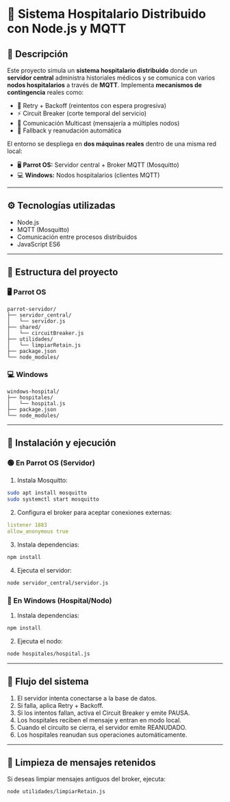 # 🏥 Sistema Hospitalario Distribuido con Node.js y MQTT

## 📌 Descripción

Este proyecto simula un **sistema hospitalario distribuido** donde un **servidor central** administra historiales médicos y se comunica con varios **nodos hospitalarios** a través de **MQTT**. Implementa **mecanismos de contingencia** reales como:

- 🔁 Retry + Backoff (reintentos con espera progresiva)
- ⚡ Circuit Breaker (corte temporal del servicio)
- 📣 Comunicación Multicast (mensajería a múltiples nodos)
- 🔄 Fallback y reanudación automática

El entorno se despliega en **dos máquinas reales** dentro de una misma red local:

- 🖥️ **Parrot OS:** Servidor central + Broker MQTT (Mosquitto)
- 💻 **Windows:** Nodos hospitalarios (clientes MQTT)

---

## ⚙️ Tecnologías utilizadas

- Node.js
- MQTT (Mosquitto)
- Comunicación entre procesos distribuidos
- JavaScript ES6

---

## 🧱 Estructura del proyecto

### 🖥️ Parrot OS

```
parrot-servidor/
├── servidor_central/
│   └── servidor.js
├── shared/
│   └── circuitBreaker.js
├── utilidades/
│   └── limpiarRetain.js
├── package.json
└── node_modules/
```

### 💻 Windows

```
windows-hospital/
├── hospitales/
│   └── hospital.js
├── package.json
└── node_modules/
```

---

## 🚀 Instalación y ejecución

### 🟢 En Parrot OS (Servidor)

1. Instala Mosquitto:

```bash
sudo apt install mosquitto
sudo systemctl start mosquitto
```

2. Configura el broker para aceptar conexiones externas:

```yaml
listener 1883
allow_anonymous true
```

3. Instala dependencias:

```bash
npm install
```

4. Ejecuta el servidor:

```bash
node servidor_central/servidor.js
```

### 🔵 En Windows (Hospital/Nodo)

1. Instala dependencias:

```bash
npm install
```

2. Ejecuta el nodo:

```bash
node hospitales/hospital.js
```

---

## 🧠 Flujo del sistema

1. El servidor intenta conectarse a la base de datos.
2. Si falla, aplica Retry + Backoff.
3. Si los intentos fallan, activa el Circuit Breaker y emite PAUSA.
4. Los hospitales reciben el mensaje y entran en modo local.
5. Cuando el circuito se cierra, el servidor emite REANUDADO.
6. Los hospitales reanudan sus operaciones automáticamente.

---

## 🧹 Limpieza de mensajes retenidos

Si deseas limpiar mensajes antiguos del broker, ejecuta:

```bash
node utilidades/limpiarRetain.js
```
